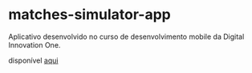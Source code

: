 # matches-simulator-app
Aplicativo desenvolvido no curso de desenvolvimento mobile da Digital Innovation One. 

disponível [aqui](https://github.com/Douglasdr7/matches-simulator-app)
